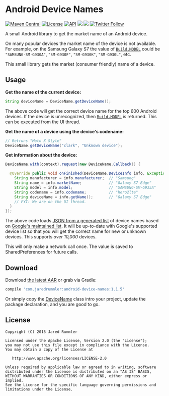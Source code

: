 # Android Device Names

[![Maven Central](https://maven-badges.herokuapp.com/maven-central/com.jaredrummler/android-device-names/badge.svg)](https://maven-badges.herokuapp.com/maven-central/com.jaredrummler/android-device-names) [![License](http://img.shields.io/:license-apache-blue.svg)](LICENSE.txt) [![API](https://img.shields.io/badge/API-7%2B-blue.svg?style=flat)](https://android-arsenal.com/api?level=7) <a href="http://www.methodscount.com/?lib=com.jaredrummler%3Aandroid-device-names%3A1.1.5" target="_blank"><img src="https://img.shields.io/badge/method count-86-e91e63.svg"></img></a> <a href="http://www.methodscount.com/?lib=com.jaredrummler%3Aandroid-device-names%3A1.1.5" target="_blank"><img src="https://img.shields.io/badge/size-34 KB-e91e63.svg"></img></a> [![Twitter Follow](https://img.shields.io/twitter/follow/jaredrummler.svg?style=social)](https://twitter.com/jaredrummler)

A small Android library to get the market name of an Android device.

On many popular devices the market name of the device is not available. For example, on the Samsung Galaxy S7 the value of [`Build.MODEL`](http://developer.android.com/reference/android/os/Build.html#MODEL) could be `"SAMSUNG-SM-G930A"`, `"SM-G930F"`, `"SM-G930K"`, `"SM-G930L"`, etc.

This small library gets the market (consumer friendly) name of a device.

Usage
-----

**Get the name of the current device:**

```java
String deviceName = DeviceName.getDeviceName();
```

The above code will get the correct device name for the top 600 Android devices. If the device is unrecognized, then [`Build.MODEL`](http://developer.android.com/reference/android/os/Build.html#MODEL) is returned. This can be executed from the UI thread.

**Get the name of a device using the device's codename:**

```java
// Retruns "Moto X Style"
DeviceName.getDeviceName("clark", "Unknown device");
```

**Get information about the device:**

```java
DeviceName.with(context).request(new DeviceName.Callback() {

  @Override public void onFinished(DeviceName.DeviceInfo info, Exception error) {
    String manufacturer = info.manufacturer;  // "Samsung"
    String name = info.marketName;            // "Galaxy S7 Edge"
    String model = info.model;                // "SAMSUNG-SM-G935A"
    String codename = info.codename;          // "hero2lte"
    String deviceName = info.getName();       // "Galaxy S7 Edge"
    // FYI: We are on the UI thread.
  }
});
 ```

The above code loads [JSON from a generated list](https://github.com/jaredrummler/AndroidDeviceNames/tree/master/json) of device names based on [Google's maintained list](https://support.google.com/googleplay/answer/1727131?hl=en). It will be up-to-date with Google's supported device list so that you will get the correct name for new or unknown devices. This supports *over 10,000* devices.

This will only make a network call once. The value is saved to SharedPreferences for future calls.

Download
--------

Download [the latest AAR](https://repo1.maven.org/maven2/com/jaredrummler/android-device-names/1.1.5/android-device-names-1.1.5.aar) or grab via Gradle:

```groovy
compile 'com.jaredrummler:android-device-names:1.1.5'
```

Or simply copy the [DeviceName](https://raw.githubusercontent.com/jaredrummler/AndroidDeviceNames/master/library/src/main/java/com/jaredrummler/android/device/DeviceName.java) class intro your project, update the package declaration, and you are good to go.


License
--------

    Copyright (C) 2015 Jared Rummler

    Licensed under the Apache License, Version 2.0 (the "License");
    you may not use this file except in compliance with the License.
    You may obtain a copy of the License at

       http://www.apache.org/licenses/LICENSE-2.0

    Unless required by applicable law or agreed to in writing, software
    distributed under the License is distributed on an "AS IS" BASIS,
    WITHOUT WARRANTIES OR CONDITIONS OF ANY KIND, either express or implied.
    See the License for the specific language governing permissions and
    limitations under the License.
